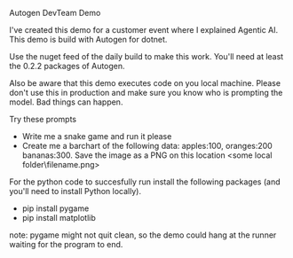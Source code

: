 Autogen DevTeam Demo

I've created this demo for a customer event where I explained Agentic AI.
This demo is build with Autogen for dotnet.

Use the nuget feed of the daily build to make this work. You'll need at least the 0.2.2 packages of Autogen.

Also be aware that this demo executes code on you local machine. Please don't use this in production and make sure you know who is prompting the model. Bad things can happen.

Try these prompts
- Write me a snake game and run it please
- Create me a barchart of the following data: apples:100, oranges:200 bananas:300. Save the image as a PNG on this location <some local folder\filename.png> 

For the python code to succesfully run install the following packages (and you'll need to install Python locally).
- pip install pygame
- pip install matplotlib

note: pygame might not quit clean, so the demo could hang at the runner waiting for the program to end.